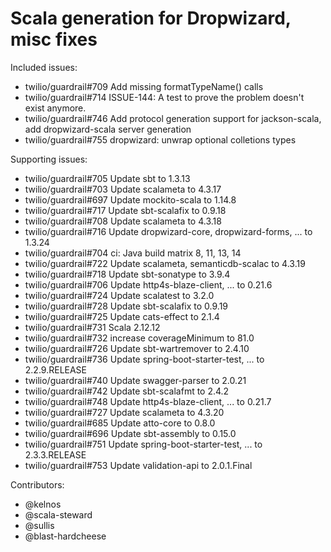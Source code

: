 Scala generation for Dropwizard, misc fixes
====

Included issues:
- twilio/guardrail#709 Add missing formatTypeName() calls
- twilio/guardrail#714 ISSUE-144: A test to prove the problem doesn't exist anymore.
- twilio/guardrail#746 Add protocol generation support for jackson-scala, add dropwizard-scala server generation
- twilio/guardrail#755 dropwizard: unwrap optional colletions types

Supporting issues:
- twilio/guardrail#705 Update sbt to 1.3.13
- twilio/guardrail#703 Update scalameta to 4.3.17
- twilio/guardrail#697 Update mockito-scala to 1.14.8
- twilio/guardrail#717 Update sbt-scalafix to 0.9.18
- twilio/guardrail#708 Update scalameta to 4.3.18
- twilio/guardrail#716 Update dropwizard-core, dropwizard-forms, ... to 1.3.24
- twilio/guardrail#704 ci: Java build matrix 8, 11, 13, 14
- twilio/guardrail#722 Update scalameta, semanticdb-scalac to 4.3.19
- twilio/guardrail#718 Update sbt-sonatype to 3.9.4
- twilio/guardrail#706 Update http4s-blaze-client, ... to 0.21.6
- twilio/guardrail#724 Update scalatest to 3.2.0
- twilio/guardrail#728 Update sbt-scalafix to 0.9.19
- twilio/guardrail#725 Update cats-effect to 2.1.4
- twilio/guardrail#731 Scala 2.12.12
- twilio/guardrail#732 increase coverageMinimum to 81.0
- twilio/guardrail#726 Update sbt-wartremover to 2.4.10
- twilio/guardrail#736 Update spring-boot-starter-test, ... to 2.2.9.RELEASE
- twilio/guardrail#740 Update swagger-parser to 2.0.21
- twilio/guardrail#742 Update sbt-scalafmt to 2.4.2
- twilio/guardrail#748 Update http4s-blaze-client, ... to 0.21.7
- twilio/guardrail#727 Update scalameta to 4.3.20
- twilio/guardrail#685 Update atto-core to 0.8.0
- twilio/guardrail#696 Update sbt-assembly to 0.15.0
- twilio/guardrail#751 Update spring-boot-starter-test, ... to 2.3.3.RELEASE
- twilio/guardrail#753 Update validation-api to 2.0.1.Final

Contributors:
- @kelnos
- @scala-steward
- @sullis
- @blast-hardcheese
